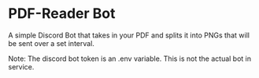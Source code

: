 # PDF-Reader Bot

A simple Discord Bot that takes in your PDF and splits it into PNGs that will be sent over a set interval. 

Note: The discord bot token is an .env variable. This is not the actual bot in service.
